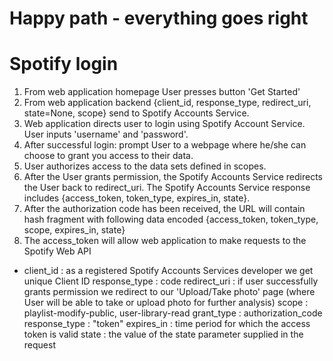 # Happy path - everything goes right
# Spotify login

1. From web application homepage User presses button 'Get Started'
2. From web application backend {client_id, response_type, redirect_uri, state=None, scope} send to Spotify Accounts Service. 
3. Web application directs user to login using Spotify Account Service. User inputs 'username' and 'password'.
4. After successful login: prompt User to a webpage where he/she can choose to grant you access to their data.
5. User authorizes access to the data sets defined in scopes.
6. After the User grants permission, the Spotify Accounts Service redirects the User back to redirect_uri. The Spotify Accounts Service response includes {access_token, token_type, expires_in, state}.
6. After the authorization code has been received, the URL will contain hash fragment with following data encoded {access_token, token_type, scope, expires_in, state}
7. The access_token will allow web application to make requests to the Spotify Web API



* client_id     : as a registered Spotify Accounts Services developer we get unique Client ID
  response_type : code
  redirect_uri  : if user successfully grants permission we redirect to our 'Upload/Take photo' page (where User will be able to take or upload photo for further analysis)
  scope         : playlist-modify-public, user-library-read
  grant_type    : authorization_code
  response_type : "token"
  expires_in    : time period for which the access token is valid
  state	        : the value of the state parameter supplied in the request
  
  
